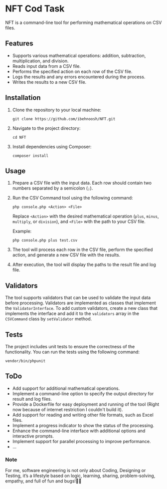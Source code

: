 # NFT Cod Task

NFT is a command-line tool for performing mathematical operations on CSV files.

## Features

- Supports various mathematical operations: addition, subtraction, multiplication, and division.
- Reads input data from a CSV file.
- Performs the specified action on each row of the CSV file.
- Logs the results and any errors encountered during the process.
- Writes the results to a new CSV file.

## Installation

1. Clone the repository to your local machine:

   ```
   git clone https://github.com/ibehnoosh/NFT.git
   ```

2. Navigate to the project directory:

   ```
   cd NFT
   ```

3. Install dependencies using Composer:

   ```
   composer install
   ```

## Usage

1. Prepare a CSV file with the input data. Each row should contain two numbers separated by a semicolon (`;`).

2. Run the CSV Command tool using the following command:

   ```
   php console.php <Action> <File>
   ```

   Replace `<Action>` with the desired mathematical operation (`plus`, `minus`, `multiply`, or `division`), and `<File>` with the path to your CSV file.

   Example:

   ```
   php console.php plus test.csv
   ```

3. The tool will process each row in the CSV file, perform the specified action, and generate a new CSV file with the results.

4. After execution, the tool will display the paths to the result file and log file.

## Validators

The tool supports validators that can be used to validate the input data before processing. Validators are implemented as classes that implement the `ValidatorInterface`. To add custom validators, create a new class that implements the interface and add it to the `validators` array in the `CSVCommand` class by `setValidator` method.

## Tests

The project includes unit tests  to ensure the correctness of the functionality. You can run the tests using the following command:

```
vendor/bin/phpunit
```
## ToDo

- Add support for additional mathematical operations. 
- Implement a command-line option to specify the output directory for result and log files. 
- Provide a Dockerfile for easy deployment and running of the tool (Right now because of internet restriction I couldn't build it). 
- Add support for reading and writing other file formats, such as Excel files. 
- Implement a progress indicator to show the status of the processing. 
- Enhance the command-line interface with additional options and interactive prompts.
- Implement support for parallel processing to improve performance. 
- ...



### Note
For me, software engineering is not only about Coding, Designing or Testing, it’s a lifestyle based on logic, learning, sharing,  problem-solving, empathy, and full of fun and bugs!🚀🐛
